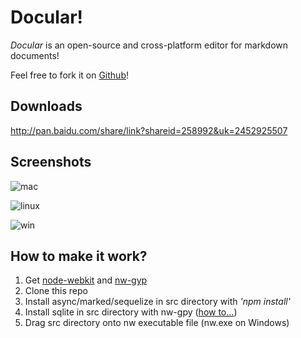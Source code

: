 Docular!
==========

*Docular* is an open-source and cross-platform editor for markdown documents!

Feel free to fork it on [Github](https://github.com/danielking/docular)!

Downloads
-----------
http://pan.baidu.com/share/link?shareid=258992&uk=2452925507

Screenshots
-----------
![mac](https://raw.github.com/danielking/docular/master/screenshots/docular_mac.png)

![linux](https://raw.github.com/danielking/docular/master/screenshots/docular_linux.png)

![win](https://raw.github.com/danielking/docular/master/screenshots/docular_win.png)

How to make it work?
-----------
1. Get [node-webkit](https://github.com/rogerwang/node-webkit) and [nw-gyp](https://github.com/rogerwang/nw-gyp)
2. Clone this repo
3. Install async/marked/sequelize in src directory with *'npm install'*
4. Install sqlite in src directory with nw-gpy ([how to...](https://github.com/rogerwang/nw-gyp#how-to-use))
5. Drag src directory onto nw executable file (nw.exe on Windows)

